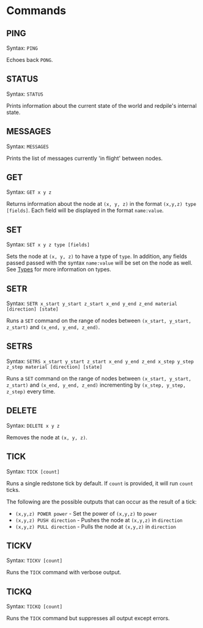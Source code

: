 Commands
========

PING
----

Syntax: `PING`

Echoes back `PONG`.

STATUS
------

Syntax: `STATUS`

Prints information about the current state of the world and redpile's internal state.

MESSAGES
--------

Syntax: `MESSAGES`

Prints the list of messages currently 'in flight' between nodes.

GET
---

Syntax: `GET x y z`

Returns information about the node at `(x, y, z)` in the format `(x,y,z) type [fields]`.
Each field will be displayed in the format `name:value`.

SET
---

Syntax: `SET x y z type [fields]`

Sets the node at `(x, y, z)` to have a type of `type`.
In addition, any fields passed passed with the syntax `name:value` will be set on the node as well.
See [Types](types.md) for more information on types.

SETR
----

Syntax: `SETR x_start y_start z_start x_end y_end z_end material [direction] [state]`

Runs a `SET` command on the range of nodes between `(x_start, y_start, z_start)` and `(x_end, y_end, z_end)`.

SETRS
----

Syntax: `SETRS x_start y_start z_start x_end y_end z_end x_step y_step z_step material [direction] [state]`

Runs a `SET` command on the range of nodes between `(x_start, y_start, z_start)` and `(x_end, y_end, z_end)` incrementing by `(x_step, y_step, z_step)` every time.


DELETE
------

Syntax: `DELETE x y z`

Removes the node at `(x, y, z)`.

TICK
----

Syntax: `TICK [count]`

Runs a single redstone tick by default.
If `count` is provided, it will run `count` ticks.

The following are the possible outputs that can occur as the result of a tick:

* `(x,y,z) POWER power` - Set the power of `(x,y,z)` to `power`
* `(x,y,z) PUSH direction` - Pushes the node at `(x,y,z)` in `direction`
* `(x,y,z) PULL direction` - Pulls the node at `(x,y,z)` in `direction`

TICKV
-----

Syntax: `TICKV [count]`

Runs the `TICK` command with verbose output.

TICKQ
-----

Syntax: `TICKQ [count]`

Runs the `TICK` command but suppresses all output except errors.

